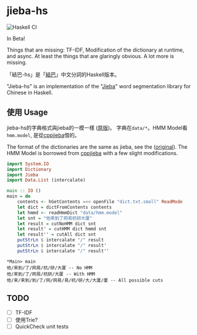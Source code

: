 # jieba-hs
![Haskell CI](https://github.com/zyklotomic/jieba-hs/workflows/Haskell%20CI/badge.svg)

In Beta!

Things that are missing: TF-IDF, Modification of the dictionary at runtime, and async. At least
the things that are glaringly obvious. A lot more is missing.

「結巴-hs」是「[結巴](https://github.com/fxsjy/jieba)」中文分詞的Haskell版本。

"Jieba-hs" is an implementation of the "[Jieba](https://github.com/fxsjy/jieba)"
word segmentation library for Chinese in Haskell.

## 使用 Usage
jieba-hs的字典格式與jieba的一模一樣 ([原版](https://github.com/fxsjy/jieba/tree/master/extra_dict))。
字典在`data/*`。HMM Model看`hmm.model`, 是從[cppjieba](https://github.com/yanyiwu/cppjieba)借的。

The format of the dictionaries are the same as jieba, see the
([original](https://github.com/fxsjy/jieba/tree/master/extra_dict)).
The HMM Model is borrowed from [cppjieba](https://github.com/yanyiwu/cppjieba) with a few
slight modifications.

```haskell
import System.IO
import Dictionary
import Jieba
import Data.List (intercalate)

main :: IO ()
main = do
    contents <- hGetContents =<< openFile "dict.txt.small" ReadMode
    let dict = dictFromContents contents
    let hmmd <- readHmmDict "data/hmm.model"
    let snt = "他来到了网易杭研大厦"
    let result = cutNoHMM dict snt
    let result' = cutHMM dict hmmd snt
    let result'' = cutAll dict snt
    putStrLn $ intercalate "/" result
    putStrLn $ intercalate "/" result'
    putStrLn $ intercalate "/" result''
```
```
*Main> main
他/来到/了/网易/杭/研/大厦 -- No HMM
他/来到/了/网易/杭研/大厦 -- With HMM
他/来/来到/到/了/网/网易/易/杭/研/大/大厦/厦 -- All possible cuts
```

## TODO
- [ ] TF-IDF
- [ ] 使用Trie?
- [ ] QuickCheck unit tests
